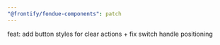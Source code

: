 ```yaml
---
"@frontify/fondue-components": patch
---
```


feat: add button styles for clear actions + fix switch handle positioning
